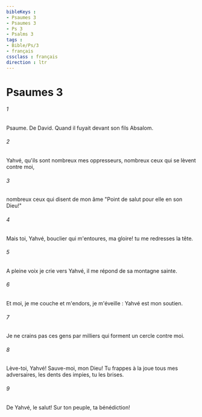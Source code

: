```yaml
---
bibleKeys : 
- Psaumes 3
- Psaumes 3
- Ps 3
- Psalms 3
tags : 
- Bible/Ps/3
- français
cssclass : français
direction : ltr
---
```


# Psaumes 3

###### 1
Psaume. De David. Quand il fuyait devant son fils Absalom.
###### 2
Yahvé, qu'ils sont nombreux mes oppresseurs, nombreux ceux qui se lèvent contre moi,
###### 3
nombreux ceux qui disent de mon âme "Point de salut pour elle en son Dieu!"
###### 4
Mais toi, Yahvé, bouclier qui m'entoures, ma gloire! tu me redresses la tête.
###### 5
A pleine voix je crie vers Yahvé, il me répond de sa montagne sainte.
###### 6
Et moi, je me couche et m'endors, je m'éveille : Yahvé est mon soutien.
###### 7
Je ne crains pas ces gens par milliers qui forment un cercle contre moi.
###### 8
Lève-toi, Yahvé! Sauve-moi, mon Dieu! Tu frappes à la joue tous mes adversaires, les dents des impies, tu les brises.
###### 9
De Yahvé, le salut! Sur ton peuple, ta bénédiction!
